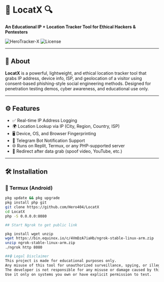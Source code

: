# 🚀 LocatX 🔍  
**An Educational IP + Location Tracker Tool for Ethical Hackers & Pentesters**

![HeroTracker-X](https://img.shields.io/badge/Made%20By-Hero24--x-darkgreen?style=for-the-badge)
![License](https://img.shields.io/badge/Use-Ethical%20Only-red?style=for-the-badge)

---

## 🧠 About

**LocatX** is a powerful, lightweight, and ethical location tracker tool that grabs IP address, device info, ISP, and geolocation of a visitor using consent-based phishing-style social engineering methods. Designed for penetration testing demos, cyber awareness, and educational use only.

---

## ⚙️ Features

- ✅ Real-time IP Address Logging  
- 🌍 Location Lookup via IP (City, Region, Country, ISP)  
- 🖥️ Device, OS, and Browser Fingerprinting  
- 📲 Telegram Bot Notification Support  
- 🌐 Runs on Replit, Termux, or any PHP-supported server  
- 🎯 Redirect after data grab (spoof video, YouTube, etc.)

---

## 🛠 Installation

### 📲 Termux (Android)

```bash
pkg update && pkg upgrade
pkg install php git
git clone https://github.com/Hero404/LocatX
cd LocatX
php -S 0.0.0.0:8080

## Start Ngrok to get public link

pkg install wget unzip
wget https://bin.equinox.io/c/4VmDzA7iaHb/ngrok-stable-linux-arm.zip
unzip ngrok-stable-linux-arm.zip
./ngrok http 8080

##🔒 Legal Disclaimer
This project is made for educational purposes only.
Any misuse of this tool for unauthorized surveillance, spying, or illegal activity is strictly prohibited.
The developer is not responsible for any misuse or damage caused by this tool.
Use it only on systems you own or have explicit permission to test.


